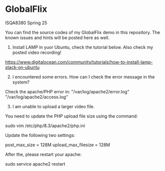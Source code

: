 # GlobalFlix
ISQA8380 Spring 25

You can find the source codes of my GlobalFlix demo in this repository. The known issues and hints will be posted here as well.

1. Install LAMP in yuor Ubuntu, check the tutorial below. Also check my posted video recording!

https://www.digitalocean.com/community/tutorials/how-to-install-lamp-stack-on-ubuntu

2. I encountered some errors. How can I check the error message in the system?

Check the apache/PHP error in: "/var/log/apache2/error.log" "/var/log/apache2/access.log"

3. I am unable to upload a larger video file.

You need to update the PHP upload file size using the command: 

  sudo vim /etc/php/8.3/apache2/php.ini

Update the following two settings: 

  post_max_size = 128M
  upload_max_filesize = 128M

After the, please restart your apache:

  sudo service apache2 restart
